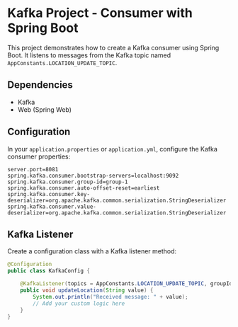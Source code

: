 # Kafka Project - Consumer with Spring Boot

This project demonstrates how to create a Kafka consumer using Spring Boot. It listens to messages from the Kafka topic named `AppConstants.LOCATION_UPDATE_TOPIC`.

## Dependencies

- Kafka
- Web (Spring Web)

## Configuration

In your `application.properties` or `application.yml`, configure the Kafka consumer properties:

```properties
server.port=8081
spring.kafka.consumer.bootstrap-servers=localhost:9092
spring.kafka.consumer.group-id=group-1
spring.kafka.consumer.auto-offset-reset=earliest
spring.kafka.consumer.key-deserializer=org.apache.kafka.common.serialization.StringDeserializer
spring.kafka.consumer.value-deserializer=org.apache.kafka.common.serialization.StringDeserializer
```

## Kafka Listener

Create a configuration class with a Kafka listener method:

```java
@Configuration
public class KafkaConfig {

    @KafkaListener(topics = AppConstants.LOCATION_UPDATE_TOPIC, groupId = AppConstants.GROUP_ID)
    public void updateLocation(String value) {
        System.out.println("Received message: " + value);
        // Add your custom logic here
    }
}
```